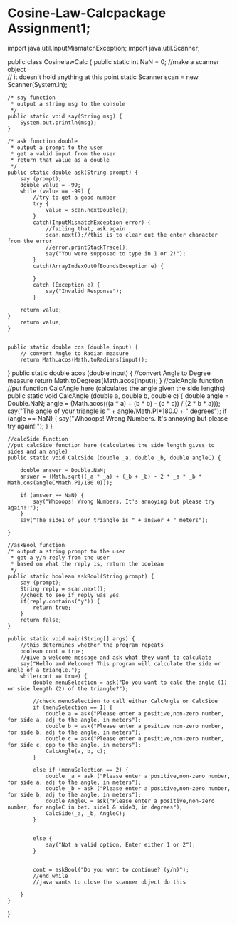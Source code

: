 # Cosine-Law-Calcpackage Assignment1;

import java.util.InputMismatchException;
import java.util.Scanner;

public class CosinelawCalc {
	public static int NaN = 0;
	//make  a scanner object	
	// it doesn't hold anything at this point
	static Scanner scan = new Scanner(System.in);

	/* say function
	 * output a string msg to the console
	 */
	public static void say(String msg) {
		System.out.println(msg);
	}

	/* ask function double
	 * output a prompt to the user
	 * get a valid input from the user
	 * return that value as a double
	 */
	public static double ask(String prompt) {
		say (prompt);
		double value = -99;
		while (value == -99) {
			//try to get a good number
			try {
				value = scan.nextDouble();
			}
			catch(InputMismatchException error) {
				//failing that, ask again
				scan.next();//this is to clear out the enter character from the error
				//error.printStackTrace();
				say("You were supposed to type in 1 or 2!");
			}
			catch(ArrayIndexOutOfBoundsException e) {

			}
			catch (Exception e) {
				say("Invalid Response");
			}

		return value;
	}
		return value;
	}


	public static double cos (double input) {
		// convert Angle to Radian measure
		return Math.acos(Math.toRadians(input));
}
	public static double acos (double input) {
		//convert Angle to Degree measure
		return Math.toDegrees(Math.acos(input));
	}
	//calcAngle function
	//put function CalcAngle here (calculates the angle given the side lengths)
	public static void CalcAngle (double a, double b, double c) {
		double angle = Double.NaN;
		 angle = (Math.acos(((a * a) + (b * b) - (c * c)) / (2 * b * a)));
		say("The angle of your triangle is " + angle/Math.PI*180.0 + " degrees");
		if (angle == NaN) {
			say("Whooops! Wrong Numbers. It's annoying but please try again!!");
		}
	}

	//calcSide function
	//put calcSide function here (calculates the side length gives to sides and an angle)
	public static void CalcSide (double _a, double _b, double angleC) {

		double answer = Double.NaN;
		answer = (Math.sqrt((_a * _a) + (_b + _b) - 2 * _a * _b * Math.cos(angleC*Math.PI/180.0)));
		
		if (answer == NaN) {
			say("Whooops! Wrong Numbers. It's annoying but please try again!!");
		}	
		say("The side1 of your triangle is " + answer + " meters");
		
	}

	//askBool function
	/* output a string prompt to the user
	 * get a y/n reply from the user
	 * based on what the reply is, return the boolean
	 */
	public static boolean askBool(String prompt) {
		say (prompt);
		String reply = scan.next();
		//check to see if reply was yes
		if(reply.contains("y")) {
			return true;
		}
		return false;
	}
	
	public static void main(String[] args) {
		//this determines whether the program repeats	
		boolean cont = true; 	
		//give a welcome message and ask what they want to calculate
		say("Hello and Welcome! This program will calculate the side or angle of a triangle.");
		while(cont == true) {
			double menuSelection = ask("Do you want to calc the angle (1) or side length (2) of the triangle?");

			//check menuSelection to call either CalcAngle or CalcSide
			if (menuSelection == 1) {
				double a = ask("Please enter a positive,non-zero number, for side a, adj to the angle, in meters");
				double b = ask("Please enter a positive non-zero number, for side b, adj to the angle, in meters");
				double c = ask("Please enter a positive,non-zero number, for side c, opp to the angle, in meters");
				CalcAngle(a, b, c); 
			}

			else if (menuSelection == 2) {
				double _a = ask ("Please enter a positive,non-zero number, for side a, adj to the angle, in meters");
				double _b = ask ("Please enter a positive,non-zero number, for side b, adj to the angle, in meters");
				double AngleC = ask("Please enter a positive,non-zero number, for angleC in bet. side1 & side3, in degrees");
				CalcSide(_a, _b, AngleC);
			}


			else {
				say("Not a valid option, Enter either 1 or 2");
			}
		

			cont = askBool("Do you want to continue? (y/n)");
			//end while
			//java wants to close the scanner object do this
			
		}
	}
}





